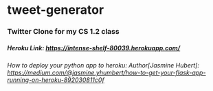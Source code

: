 # tweet-generator

### Twitter Clone for my CS 1.2 class

##### Heroku Link: https://intense-shelf-80039.herokuapp.com/

###### How to deploy your python app to heroku: Author[Jasmine Hubert]: https://medium.com/@jasmine.yhumbert/how-to-get-your-flask-app-running-on-heroku-892030811c0f